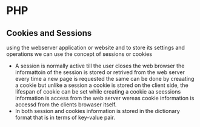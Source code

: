 # PHP

## Cookies and Sessions

using the webserver application or website and to store its settings and operations we can use the concept of sessions or cookies
* A session is normally active till the user closes the web browser the informattoin of the session is stored or retrived from the web server every time a new page is requested the same can be done by creaating a cookie but unlike a session a cookie is stored on the client side, the lifespan of cookie can be set while creating a cookie aa seessions information is access from the web server wereas cookie information is accessd from the clients browaser itself.
* In both session and cookies information is stored in the dictionary format that is in terms of key-value pair.
